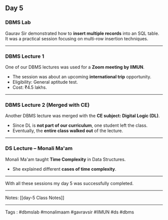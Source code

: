 ## Day 5 

###  DBMS Lab

Gaurav Sir demonstrated how to **insert multiple records** into an SQL table. It was a practical session focusing on multi-row insertion techniques.

___

### DBMS Lecture 1

One of our DBMS lectures was used for a **Zoom meeting by IIMUN**.

- The session was about an upcoming **international trip** opportunity.
- Eligibility: General aptitude test.
- Cost: ₹4.5 lakhs.

___

### DBMS Lecture 2 (Merged with CE)

Another DBMS lecture was merged with the **CE subject: Digital Logic (DL)**.

- Since DL is **not part of our curriculum**, one student left the class.
- Eventually, the **entire class walked out** of the lecture.

___

### DS Lecture – Monali Ma'am

Monali Ma'am taught **Time Complexity** in Data Structures.

- She explained different **cases of time complexity**.

___

With all these sessions my day 5 was successfully completed.
___
Notes: 
	[[day-5 Class Notes]]
___
Tags :
	#dbmslab #monalimaam #gavravsir #IIMUN #ds #dbms 
